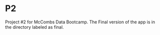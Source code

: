 # P2
Project #2 for McCombs Data Bootcamp.
The Final version of the app is in the directory labeled as final.
